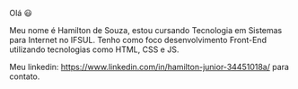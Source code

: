 Olá :smiley:

Meu nome é Hamilton de Souza, estou cursando Tecnologia em Sistemas para Internet no IFSUL.
Tenho como foco desenvolvimento Front-End utilizando tecnologias como HTML, CSS e JS.

Meu linkedin: https://www.linkedin.com/in/hamilton-junior-34451018a/ para contato.